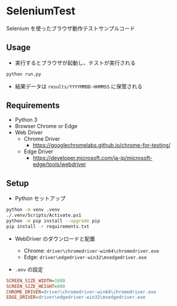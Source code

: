 # SeleniumTest

Selenium を使ったブラウザ動作テストサンプルコード

## Usage

- 実行するとブラウザが起動し、テストが実行される

```bash
python run.py
```

- 結果データは `results/YYYYMMDD-HHMMSS` に保管される

## Requirements

- Python 3
- Browser Chrome or Edge
- Web Driver
  - Chrome Driver
    - https://googlechromelabs.github.io/chrome-for-testing/
  - Edge Driver
    - https://developer.microsoft.com/ja-jp/microsoft-edge/tools/webdriver

## Setup

- Python セットアップ

```bash
python -m venv .venv
./.venv/Scripts/Activate.ps1
python -m pip install --upgrade pip
pip install -r requirements.txt
```

- WebDriver のダウンロードと配置

  - Chrome: `driver\chromedriver-win64\chromedriver.exe`
  - Edge: `driver\edgedriver-win32\msedgedriver.exe`

- `.env` の設定

```ini
SCREEN_SIZE_WIDTH=1080
SCREEN_SIZE_HEIGHT=800
CHROME_DRIVER=driver\chromedriver-win64\chromedriver.exe
EDGE_DRIVER=driver\edgedriver-win32\msedgedriver.exe
```
